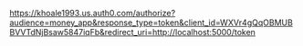 https://khoale1993.us.auth0.com/authorize?audience=money_app&response_type=token&client_id=WXVr4gQqOBMUBBVVTdNjBsaw5847iqFb&redirect_uri=http://localhost:5000/token